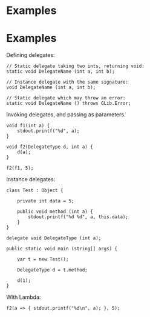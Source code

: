 # Examples

Examples
========

Defining delegates:

```vala
// Static delegate taking two ints, returning void:
static void DelegateName (int a, int b);

// Instance delegate with the same signature:
void DelegateName (int a, int b);

// Static delegate which may throw an error:
static void DelegateName () throws GLib.Error;
```

Invoking delegates, and passing as parameters.

```vala
void f1(int a) {
	stdout.printf("%d", a);
}

void f2(DelegateType d, int a) {
	d(a);
}

f2(f1, 5);

```
Instance delegates:

```vala
class Test : Object {

	private int data = 5;

	public void method (int a) {
		stdout.printf("%d %d", a, this.data);
	}
}

delegate void DelegateType (int a);

public static void main (string[] args) {

	var t = new Test();

	DelegateType d = t.method;

	d(1);
}
```

With Lambda:

    f2(a => { stdout.printf("%d\n", a); }, 5);

